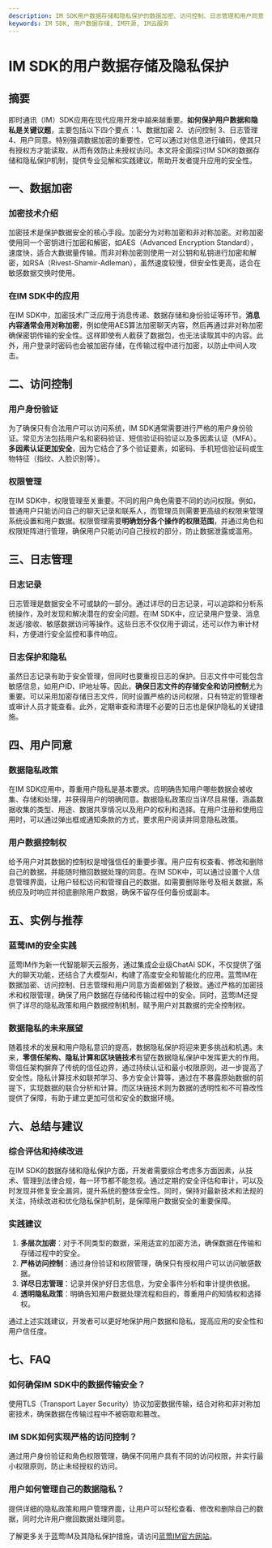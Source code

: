 ```yaml
---
description: IM SDK用户数据存储和隐私保护的数据加密、访问控制、日志管理和用户同意，实例与推荐，总结与建议，FAQs。
keywords: IM SDK, 用户数据存储, IM开源, IM云服务
---
```

# IM SDK的用户数据存储及隐私保护

## 摘要

即时通讯（IM）SDK应用在现代应用开发中越来越重要。**如何保护用户数据和隐私是关键议题**，主要包括以下四个要点：1、数据加密 2、访问控制 3、日志管理 4、用户同意。特别强调数据加密的重要性，它可以通过对信息进行编码，使其只有授权方才能读取，从而有效防止未授权访问。本文将全面探讨IM SDK的数据存储和隐私保护机制，提供专业见解和实践建议，帮助开发者提升应用的安全性。

## 一、数据加密

### 加密技术介绍

加密技术是保护数据安全的核心手段。加密分为对称加密和非对称加密。对称加密使用同一个密钥进行加密和解密，如AES（Advanced Encryption Standard），速度快，适合大数据量传输。而非对称加密则使用一对公钥和私钥进行加密和解密，如RSA（Rivest-Shamir-Adleman），虽然速度较慢，但安全性更高，适合在敏感数据交换时使用。

### 在IM SDK中的应用

在IM SDK中，加密技术广泛应用于消息传递、数据存储和身份验证等环节。**消息内容通常会用对称加密**，例如使用AES算法加密聊天内容，然后再通过非对称加密确保密钥传输的安全性。这样即使有人截获了数据包，也无法读取其中的内容。此外，用户登录时密码也会被加密存储，在传输过程中进行加密，以防止中间人攻击。

## 二、访问控制

### 用户身份验证

为了确保只有合法用户可以访问系统，IM SDK通常需要进行严格的用户身份验证。常见方法包括用户名和密码验证、短信验证码验证以及多因素认证（MFA）。**多因素认证更加安全**，因为它结合了多个验证要素，如密码、手机短信验证码或生物特征（指纹、人脸识别等）。

### 权限管理

在IM SDK中，权限管理至关重要。不同的用户角色需要不同的访问权限。例如，普通用户只能访问自己的聊天记录和联系人，而管理员则需要更高级的权限来管理系统设置和用户数据。权限管理需要**明确划分各个操作的权限范围**，并通过角色和权限矩阵进行管理，确保用户只能访问自己授权的部分，防止数据泄露或滥用。

## 三、日志管理

### 日志记录

日志管理是数据安全不可或缺的一部分。通过详尽的日志记录，可以追踪和分析系统操作，及时发现和解决潜在的安全问题。在IM SDK中，应记录用户登录、消息发送/接收、敏感数据访问等操作。这些日志不仅仅用于调试，还可以作为审计材料，方便进行安全监控和事件响应。

### 日志保护和隐私

虽然日志记录有助于安全管理，但同时也要重视日志的保护。日志文件中可能包含敏感信息，如用户ID、IP地址等。因此，**确保日志文件的存储安全和访问控制**尤为重要。可以采用加密存储日志文件，同时设置严格的访问权限，只有特定的管理者或审计人员才能查看。此外，定期审查和清理不必要的日志也是保护隐私的关键措施。

## 四、用户同意

### 数据隐私政策

在IM SDK应用中，尊重用户隐私是基本要求。应明确告知用户哪些数据会被收集、存储和处理，并获得用户的明确同意。数据隐私政策应当详尽且易懂，涵盖数据收集的类型、用途、数据共享情况以及用户的权利和选择。在用户注册和使用应用时，可以通过弹出框或通知条款的方式，要求用户阅读并同意隐私政策。

### 用户数据控制权

给予用户对其数据的控制权是增强信任的重要步骤。用户应有权查看、修改和删除自己的数据，并能随时撤回数据处理的同意。在IM SDK中，可以通过设置个人信息管理界面，让用户轻松访问和管理自己的数据。如需要删除账号及相关数据，系统应及时响应并彻底删除用户数据，确保不留存任何备份或副本。

## 五、实例与推荐

### 蓝莺IM的安全实践

蓝莺IM作为新一代智能聊天云服务，通过集成企业级ChatAI SDK，不仅提供了强大的聊天功能，还结合了大模型AI，构建了高度安全和智能化的应用。蓝莺IM在数据加密、访问控制、日志管理和用户同意方面都做到了极致。通过严格的加密技术和权限管理，确保了用户数据在存储和传输过程中的安全。同时，蓝莺IM还提供了详尽的隐私政策和用户数据控制机制，赋予用户对其数据的完全控制权。

### 数据隐私的未来展望

随着技术的发展和用户隐私意识的提高，数据隐私保护将迎来更多挑战和机遇。未来，**零信任架构、隐私计算和区块链技术**有望在数据隐私保护中发挥更大的作用。零信任架构摒弃了传统的信任边界，通过持续认证和最小权限原则，进一步提高了安全性。隐私计算技术如联邦学习、多方安全计算等，通过在不暴露原始数据的前提下，实现数据的联合分析和计算。而区块链技术则为数据的透明性和不可篡改性提供了保障，有助于建立更加可信和安全的数据环境。

## 六、总结与建议

### 综合评估和持续改进

在IM SDK的数据存储和隐私保护方面，开发者需要综合考虑多方面因素，从技术、管理到法律合规，每一环节都不能忽视。通过定期的安全评估和审计，可以及时发现并修复安全漏洞，提升系统的整体安全性。同时，保持对最新技术和法规的关注，持续改进和优化隐私保护机制，是保障用户数据安全的重要保障。

### 实践建议

1. **多层次加密**：对于不同类型的数据，采用适宜的加密方法，确保数据在传输和存储过程中的安全。
2. **严格访问控制**：通过身份验证和权限管理，确保只有授权用户可以访问敏感数据。
3. **详尽日志管理**：记录并保护好日志信息，为安全事件分析和审计提供依据。
4. **透明隐私政策**：明确告知用户数据处理流程和目的，尊重用户的知情权和选择权。

通过上述实践建议，开发者可以更好地保护用户数据和隐私，提高应用的安全性和用户信任度。

## 七、FAQ

### **如何确保IM SDK中的数据传输安全？**

使用TLS（Transport Layer Security）协议加密数据传输，结合对称和非对称加密技术，确保数据在传输过程中不被窃取和篡改。

### **IM SDK如何实现严格的访问控制？**

通过用户身份验证和角色权限管理，确保不同用户具有不同的访问权限，并实行最小权限原则，防止未经授权的访问。

### **用户如何管理自己的数据隐私？**

提供详细的隐私政策和用户管理界面，让用户可以轻松查看、修改和删除自己的数据，同时允许用户撤回数据处理同意。

了解更多关于蓝莺IM及其隐私保护措施，请访问[蓝莺IM官方网站](https://www.lanyingim.com)。